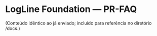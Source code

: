 # LogLine Foundation — PR-FAQ
(Conteúdo idêntico ao já enviado; incluído para referência no diretório /docs.)